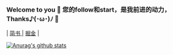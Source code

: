 
### Welcome to you 👏 您的follow和start，是我前进的动力，Thanks♪(･ω･)ﾉ 🤝

| [简书 ](https://www.jianshu.com/u/99edfde0ac63) | [掘金](https://juejin.cn/user/4037062427418439/posts) |   


 

[![Anurag's github stats](https://github-readme-stats.vercel.app/api?username=SunshineBrother)](https://github.com/anuraghazra/github-readme-stats)
